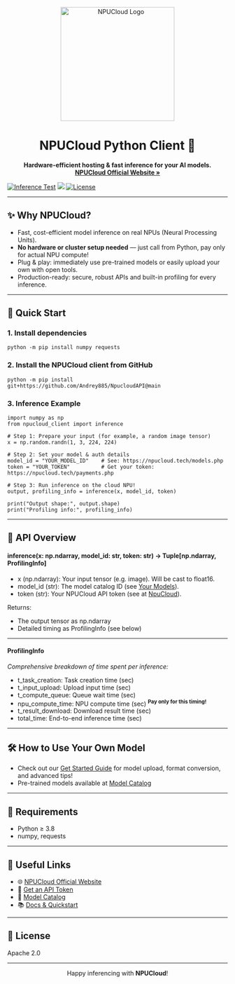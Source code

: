 <p align="center">
  <img src="https://npucloud.tech/img/logo.png" alt="NPUCloud Logo" width="260"/>
</p>

<h1 align="center">NPUCloud Python Client 🚀</h1>

<p align="center">
  <b>Hardware-efficient hosting & fast inference for your AI models.</b><br>
  <a href="https://npucloud.tech/"><strong>NPUCloud Official Website »</strong></a>
</p>


<p align="center">

  [![Inference Test](https://github.com/Andrey885/NpucloudAPI/actions/workflows/inference-test.yml/badge.svg)](https://github.com/Andrey885/NpucloudAPI/actions/workflows/inference-test.yml)
  <a href="https://npucloud.tech/"><img src="https://img.shields.io/badge/powered%20by-NPUCloud-orange?logo=thunder"></a>
  <a href="https://github.com/Andrey885/NpucloudAPI/blob/main/LICENSE"><img src="https://img.shields.io/badge/License-Apache--2.0-green.svg" alt="License"></a>
</p>

---

## ✨ Why NPUCloud?

- Fast, cost-efficient model inference on real NPUs (Neural Processing Units).
- <b>No hardware or cluster setup needed</b> &mdash; just call from Python, pay only for actual NPU compute!
- Plug & play: immediately use pre-trained models or easily upload your own with open tools.
- Production-ready: secure, robust APIs and built-in profiling for every inference.

---

## 🚀 Quick Start

### 1. Install dependencies
```
python -m pip install numpy requests
```
### 2. Install the NPUCloud client from GitHub
```
python -m pip install git+https://github.com/Andrey885/NpucloudAPI@main
```
### 3. Inference Example
```
import numpy as np
from npucloud_client import inference

# Step 1: Prepare your input (for example, a random image tensor)
x = np.random.randn(1, 3, 224, 224)

# Step 2: Set your model & auth details
model_id = "YOUR_MODEL_ID"    # See: https://npucloud.tech/models.php
token = "YOUR_TOKEN"          # Get your token: https://npucloud.tech/payments.php

# Step 3: Run inference on the cloud NPU!
output, profiling_info = inference(x, model_id, token)

print("Output shape:", output.shape)
print("Profiling info:", profiling_info)
```
---

## 🧩 API Overview

#### inference(x: np.ndarray, model_id: str, token: str) -> Tuple[np.ndarray, ProfilingInfo]

- x (np.ndarray): Your input tensor (e.g. image). Will be cast to float16.
- model_id (str): The model catalog ID (see [Your Models](https://npucloud.tech/models.php)).
- token (str): Your NPUCloud API token (see at [NpuCloud](https://npucloud.tech/payments.php)).

Returns:  
- The output tensor as np.ndarray
- Detailed timing as ProfilingInfo (see below)

---

#### ProfilingInfo  
_Comprehensive breakdown of time spent per inference:_

- t_task_creation: Task creation time (sec)
- t_input_upload: Upload input time (sec)
- t_compute_queue: Queue wait time (sec)
- npu_compute_time: NPU compute time (sec) <sup><strong>Pay only for this timing!</strong></sup>
- t_result_download: Download result time (sec)
- total_time: End-to-end inference time (sec)

---

## 🛠️ How to Use Your Own Model

- Check out our [Get Started Guide](https://npucloud.tech/docs/get_started.php) for model upload, format conversion, and advanced tips!
- Pre-trained models available at [Model Catalog](https://npucloud.tech/docs/pretrained_models.php)

---

## 🤝 Requirements

- Python ≥ 3.8
- numpy, requests

---

## 🔗 Useful Links

- 🌐 [NPUCloud Official Website](https://npucloud.tech/dashboard.php)
- 📖 [Get an API Token](https://npucloud.tech/payments.php)
- 🤖 [Model Catalog](https://npucloud.tech/docs/pretrained_models.php)
- 📚 [Docs & Quickstart](https://npucloud.tech/docs/get_started.php)

---

## 📜 License

Apache 2.0

---

<p align="center">
Happy inferencing with <b>NPUCloud</b>!<br>
</p>
